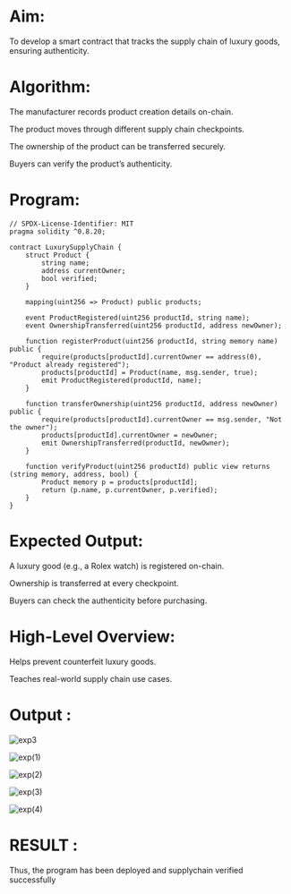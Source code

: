 # Aim:
To develop a smart contract that tracks the supply chain of luxury goods, ensuring authenticity.
# Algorithm:
The manufacturer records product creation details on-chain.


The product moves through different supply chain checkpoints.


The ownership of the product can be transferred securely.


Buyers can verify the product’s authenticity.


# Program:
```
// SPDX-License-Identifier: MIT
pragma solidity ^0.8.20;

contract LuxurySupplyChain {
    struct Product {
        string name;
        address currentOwner;
        bool verified;
    }

    mapping(uint256 => Product) public products;

    event ProductRegistered(uint256 productId, string name);
    event OwnershipTransferred(uint256 productId, address newOwner);

    function registerProduct(uint256 productId, string memory name) public {
        require(products[productId].currentOwner == address(0), "Product already registered");
        products[productId] = Product(name, msg.sender, true);
        emit ProductRegistered(productId, name);
    }

    function transferOwnership(uint256 productId, address newOwner) public {
        require(products[productId].currentOwner == msg.sender, "Not the owner");
        products[productId].currentOwner = newOwner;
        emit OwnershipTransferred(productId, newOwner);
    }

    function verifyProduct(uint256 productId) public view returns (string memory, address, bool) {
        Product memory p = products[productId];
        return (p.name, p.currentOwner, p.verified);
    }
}
```
# Expected Output:
A luxury good (e.g., a Rolex watch) is registered on-chain.


Ownership is transferred at every checkpoint.


Buyers can check the authenticity before purchasing.


# High-Level Overview:
Helps prevent counterfeit luxury goods.


Teaches real-world supply chain use cases.

# Output :
![exp3](https://github.com/user-attachments/assets/1c784aeb-b6ce-481e-b55d-d1e96ac519e1)

![exp(1)](https://github.com/user-attachments/assets/9378661c-4785-4c18-b726-32d2534d9c58)

![exp(2)](https://github.com/user-attachments/assets/e33908ac-1bbc-472a-9e1b-c1f3d6f3f2dd)

![exp(3)](https://github.com/user-attachments/assets/151f0f7d-d6d9-4fcc-b50d-e1de1fb2a22c)

![exp(4)](https://github.com/user-attachments/assets/c879f76c-2495-4698-910e-74541de6bf00)



# RESULT : 
Thus, the program has been deployed and supplychain verified successfully
